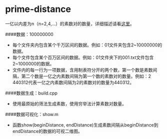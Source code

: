 # prime-distance
一亿以内差为n（n=2,4,...）的素数对的数量，详细描述请看[这里](https://www.zhihu.com/question/49942095)。

####数据：100000000
*   每个文件夹内包含某个千万区间的数据。例如：01文件夹包含2~10000000的数据。
*   每个文件包含某个百万区间的数据。例如：01文件夹下的001.txt文件包含2~1000000的数据。
*   文件内的每一行为一项数据，含用制表符分开的两个数，第一个数是素数间隔，第二个数是一亿之内素数间隔为第一个数的素数对的数量。例如：2 440312代表一亿之内素数间隔为2的素数对的数量为440312。

####数据生成：build.cpp
*   使用最原始的筛法生成素数，使用穷举法计算素数对数量。

####数据可视化：show.m
*	函数show(beginDistance, endDistance)生成素数间隔从beginDistance到endDistance的数据的可视二维图。